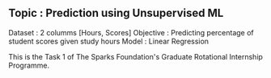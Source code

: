 
## Topic : Prediction using Unsupervised ML

Dataset : 2 columms [Hours, Scores]
Objective : Predicting percentage of student scores given study hours
Model : Linear Regression

This is the Task 1 of The Sparks Foundation's Graduate Rotational Internship Programme.

